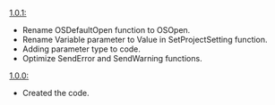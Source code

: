 
[1.0.1:](https://github.com/Subject-Team/SLib/tree/0b883e75ec7d62ecc800373436b9b2db3134d8a4)
- Rename OSDefaultOpen function to OSOpen.
- Rename Variable parameter to Value in SetProjectSetting function.
- Adding parameter type to code.
- Optimize SendError and SendWarning functions.

[1.0.0:](https://github.com/Subject-Team/SLib/tree/853d312d9bfc10b2bb0bd8dd011ecd13cc033ee7)
- Created the code.